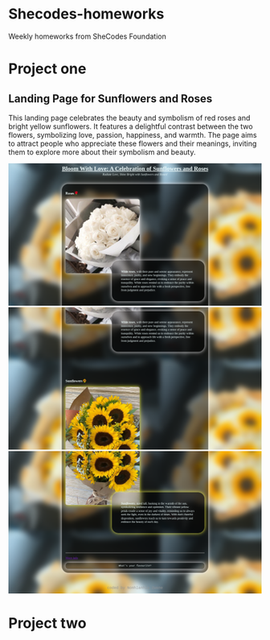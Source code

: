 # Shecodes-homeworks
Weekly homeworks from SheCodes Foundation

# Project one

## Landing Page for Sunflowers and Roses

This landing page celebrates the beauty and symbolism of red roses and bright yellow sunflowers. It features a delightful contrast between the two flowers, symbolizing love, passion, happiness, and warmth. The page aims to attract people who appreciate these flowers and their meanings, inviting them to explore more about their symbolism and beauty.

![Screenshot](https://github.com/NonhlacksM/Shecodes-homeworks/blob/main/images/Screenshot%202024-04-17%2016.04.07.png)
![Screenshot](https://github.com/NonhlacksM/Shecodes-homeworks/blob/main/images/Screenshot%202024-04-17%2016.04.15.png)
![Screenshot](https://github.com/NonhlacksM/Shecodes-homeworks/blob/main/images/Screenshot%202024-04-17%2016.04.33.png)

# Project two


